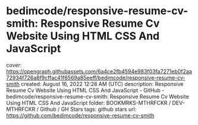 # bedimcode/responsive-resume-cv-smith: Responsive Resume Cv Website Using HTML CSS And JavaScript

cover: https://opengraph.githubassets.com/6a4ce2fb4594e983f03fa7271eb0f2aa72934f726a8f9cffac41f6569a85eeff/bedimcode/responsive-resume-cv-smith
created: August 16, 2022 12:28 AM (UTC)
description: Responsive Resume Cv Website Using HTML CSS And JavaScript - GitHub - bedimcode/responsive-resume-cv-smith: Responsive Resume Cv Website Using HTML CSS And JavaScript
folder: BOOKMRKS-MTHRFCKR / DEV-MTHRFCKR / Github / GH Stars
tags: github stars
url: https://github.com/bedimcode/responsive-resume-cv-smith